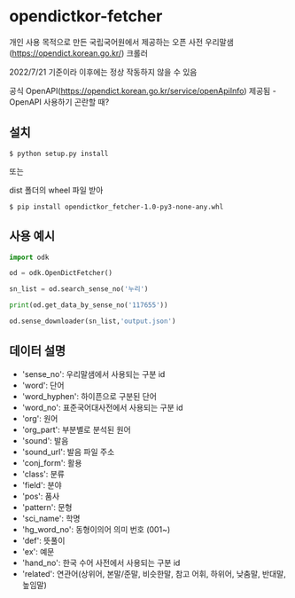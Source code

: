 # opendictkor-fetcher

개인 사용 목적으로 만든 국립국어원에서 제공하는 오픈 사전 우리말샘(https://opendict.korean.go.kr/) 크롤러

2022/7/21 기준이라 이후에는 정상 작동하지 않을 수 있음

공식 OpenAPI(https://opendict.korean.go.kr/service/openApiInfo) 제공됨 - OpenAPI 사용하기 곤란할 때?

## 설치

```shell
$ python setup.py install
```

또는

dist 폴더의 wheel 파일 받아 

```shell
$ pip install opendictkor_fetcher-1.0-py3-none-any.whl
```

## 사용 예시

```python
import odk

od = odk.OpenDictFetcher()

sn_list = od.search_sense_no('누리')

print(od.get_data_by_sense_no('117655'))

od.sense_downloader(sn_list,'output.json')
```


## 데이터 설명
- 'sense_no': 우리말샘에서 사용되는 구분 id
- 'word': 단어
- 'word_hyphen': 하이픈으로 구분된 단어
- 'word_no': 표준국어대사전에서 사용되는 구분 id
- 'org': 원어
- 'org_part': 부분별로 분석된 원어
- 'sound': 발음
- 'sound_url': 발음 파일 주소
- 'conj_form': 활용
- 'class': 분류
- 'field': 분야
- 'pos': 품사
- 'pattern': 문형
- 'sci_name': 학명
- 'hg_word_no': 동형이의어 의미 번호 (001~)
- 'def': 뜻풀이
- 'ex': 예문
- 'hand_no': 한국 수어 사전에서 사용되는 구분 id
- 'related': 연관어(상위어, 본말/준말, 비슷한말, 참고 어휘, 하위어, 낮춤말, 반대말, 높임말)



